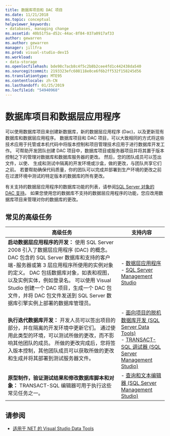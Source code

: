 ```yaml
---
title: 数据库项目和 DAC 项目
ms.date: 11/21/2018
ms.topic: conceptual
helpviewer_keywords:
- databases, managing change
ms.assetid: 40b51f5a-d52c-44ac-8f84-037a0917af33
author: gewarren
ms.author: gewarren
manager: jillfra
ms.prod: visual-studio-dev15
ms.workload:
- data-storage
ms.openlocfilehash: bde98c7acb8c4f5c2b8b2cee4fd1c442438da540
ms.sourcegitcommit: 2193323efc608118e0ce6f6b2ff532f158245d56
ms.translationtype: MTE95
ms.contentlocale: zh-CN
ms.lasthandoff: 01/25/2019
ms.locfileid: "54940968"
---
```

# <a name="database-projects-and-data-tier-applications"></a>数据库项目和数据层应用程序

可以使用数据库项目来创建新数据库，新的数据层应用程序 (Dac)，以及更新现有数据库和数据层应用程序。 数据库项目和 DAC 项目，可以大致相同的方式将这些技术应用于托管或本机代码中将版本控制和项目管理技术应用于进行数据库开发工作。 可帮助开发团队创建 DAC 项目中，数据库项目或服务器项目并将其置于版本控制之下的管理对数据库和数据库服务器的更改。 然后，您的团队成员可以签出文件，以使、 生成和测试中隔离的开发环境或沙盒，做的更改，与团队共享它们之前。 若要帮助确保代码质量，你的团队可以完成并部署到生产环境的更改之前在过渡环境中测试的特定版本的数据库的所有更改。

有关支持的数据层应用程序的数据库功能的列表，请参阅[SQL Server 对象的 DAC 支持](/sql/relational-databases/data-tier-applications/dac-support-for-sql-server-objects-and-versions)。 如果您使用您的数据库不支持的数据层应用程序的功能，您应改用数据库项目来管理对你的数据库的更改。

## <a name="common-high-level-tasks"></a>常见的高级任务

| 高级任务 | 支持内容 |
| - | - |
| **启动数据层应用程序的开发：** 使用 SQL Server 2008 引入了数据层应用程序 (DAC) 的概念。 DAC 包含的 SQL Server 数据库和支持的客户端-服务器或第 3 层应用程序所使用的实例对象的定义。 DAC 包括数据库对象，如表和视图，以及实例实体，例如登录名。 可以使用 Visual Studio 创建一个 DAC 项目，生成一个 DAC 包文件，并将 DAC 包文件发送到 SQL Server 数据库引擎实例上部署的数据库管理员。 | - [数据层应用程序](/sql/relational-databases/data-tier-applications/data-tier-applications)<br />- [SQL Server Management Studio](/sql/ssms/sql-server-management-studio-ssms) |
| **执行迭代数据库开发：** 开发人员可以签出项目的部分，并在隔离的开发环境中更新它们。 通过使用此类型的环境，可以测试所做的更改，而不影响其他团队的成员。 所做的更改完成后，您将签入版本控制，其他团队成员可以获取所做的更改和生成并将其部署到测试服务器文件。 | - [面向项目的脱机数据库开发 (SQL Server Data Tools)](/sql/ssdt/project-oriented-offline-database-development)<br />- [TRANSACT-SQL 调试器 (SQL Server Management Studio)](/sql/ssms/scripting/transact-sql-debugger) |
| **原型制作，验证测试结果和修改数据库脚本和对象：** TRANSACT-SQL 编辑器可用于执行这些常见任务之一。 | - [查询和文本编辑器 (SQL Server Management Studio)](/sql/ssms/scripting/query-and-text-editors-sql-server-management-studio) |

## <a name="see-also"></a>请参阅

- [适用于 NET 的 Visual Studio Data Tools](../data-tools/visual-studio-data-tools-for-dotnet.md)